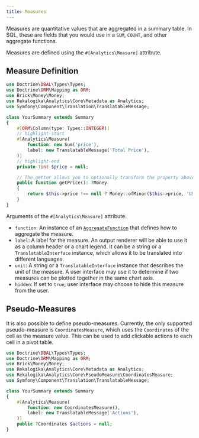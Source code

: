 ```yaml
---
title: Measures
---
```


Measures are quantitative values that are aggregated in a summary table. In SQL,
these are fields that you would use in a `SUM`, `COUNT`, and other aggregate
functions.

Measures are defined using the `#[Analytics\Measure]` attribute.

## Measure Definition

```php
use Doctrine\DBAL\Types\Types;
use Doctrine\ORM\Mapping as ORM;
use Brick\Money\Money;
use Rekalogika\Analytics\Core\Metadata as Analytics;
use Symfony\Component\Translation\TranslatableMessage;

class YourSummary extends Summary
{
    #[ORM\Column(type: Types::INTEGER)]
    // highlight-start
    #[Analytics\Measure(
        function: new Sum('price'),
        label: new TranslatableMessage('Total Price'),
    )]
    // highlight-end
    private ?int $price = null;

    // The getter allows you to optionally transform the property above if needed
    public function getPrice(): ?Money
    {
        return $this->price !== null ? Money::ofMinor($this->price, 'USD') : null;
    }
}
```

Arguments of the `#[Analytics\Measure]` attribute:

* `function`: An instance of an [`AggregateFunction`](../aggregate-function) that
  defines how to aggregate the measure.
* `label`: A label for the measure. An output renderer will be able to use it
  as a column header or a chart legend. It can be a string or a
  `TranslatableInterface` instance, which allows it to be translated into
  different languages.
* `unit`: A string or a `TranslatableInterface` instance that describes the unit
  of the measure. A user interface may use it to determine if two measures can
  be plotted together in the same chart axis.
* `hidden`: If set to `true`, user interface may choose to hide this measure
  from the user.

## Pseudo-Measures

It is also possible to define pseudo-measures. Currently, the only supported
pseudo-measure is `CoordinatesMeasure`, which uses the `Coordinates` of the cell
as the measure value. This can be used to add clickable actions to each cell in
a pivot table.

```php
use Doctrine\DBAL\Types\Types;
use Doctrine\ORM\Mapping as ORM;
use Brick\Money\Money;
use Rekalogika\Analytics\Core\Metadata as Analytics;
use Rekalogika\Analytics\Core\PseudoMeasure\CoordinatesMeasure;
use Symfony\Component\Translation\TranslatableMessage;

class YourSummary extends Summary
{
    #[Analytics\Measure(
        function: new CoordinatesMeasure(),
        label: new TranslatableMessage('Actions'),
    )]
    public ?Coordinates $actions = null;
}
```